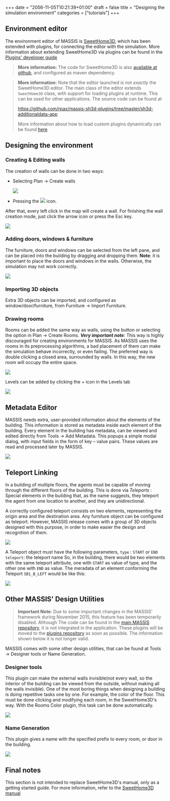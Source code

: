 +++
date = "2056-11-05T10:21:39+01:00"
draft = false
title = "Designing the simulation environment"
categories = ["tutorials"]
+++

## Environment editor

The environment editor of MASSIS is  [SweetHome3D](http://www.sweethome3d.com), which has been extended with plugins, for connecting the editor with the simulation.
More information about extending SweetHome3D via plugins can be found in the [Plugins' developer guide](http://www.sweethome3d.com/pluginDeveloperGuide.jsp)

>**More information:**
The code for SweetHome3D is also [available at github](https://github.com/rpax/sweethome3d), and configured as maven dependency.

>**More information:**
 Note that the editor launched *is not exactly* the SweetHome3D editor. The main class of the editor extends `SweetHome3D` class, with support for loading plugins at runtime. This can be used for other applications. The source code can be found at
>
>https://github.com/rpax/massis-sh3d-plugins/tree/master/sh3d-additionaldata-app
>
>More information about how to load custom plugins dynamically can be found
>[here](/post/loading-custom-plugins-dynamically).

## Designing the environment
### Creating & Editing walls
The creation of walls can be done in two ways:
* Selecting Plan → Create walls

  ![](http://i.imgur.com/dkkDSaR.png)

* Pressing the ![](http://i.imgur.com/i4qzaDX.png) icon.

After that, every left click in the map will create a wall. For finishing the wall creation mode, just click the arrow icon or press the Esc key.

![](http://i.imgur.com/DAiFfI5.png)

### Adding doors, windows & furniture
The furniture, doors and windows can be selected from the left pane, and can be placed into the building by dragging and dropping them. **Note**: it is important to place the doors and windows in the walls. Otherwise, the simulation may not work correctly.

![](http://i.imgur.com/bdr0Vvp.png)

### Importing 3D objects
Extra 3D objects can be imported, and configured as window/door/furniture, from Furniture → Import Furniture.
### Drawing rooms
Rooms can be added the same way as walls, using the  button or selecting the option in Plan → Create Rooms.
_**Very important note**_: This way is highly discouraged for creating environments for MASSIS. As MASSIS uses the rooms in its preprocessing algorithms, a bad placement of them can make the simulation behave incorrectly, or even failing. The preferred way is double clicking a closed area, surrounded by walls. In this way, the new room will occupy the entire space.

![](http://i.imgur.com/1SjFlDv.png)

Levels can be added by clicking the + icon in the Levels tab

![](http://i.imgur.com/csxX8hB.png)

## Metadata Editor

MASSIS needs extra, user-provided information about the elements of the building. This information is stored as metadata inside each element of the building. Every element in the building has metadata, can be viewed and edited directly from Tools → Add Metadata. This popups a simple modal dialog, with input fields in the form of  key – value pairs. These values are read and processed later by MASSIS.

![](http://i.imgur.com/sq3FNZE.png)



## Teleport Linking
In a building of multiple floors, the agents must be capable of moving through the different floors of the building. This is done via _Teleports_ : Special elements in the building that, as the name suggests, they teleport the agent from one location to another, and they are unidirectional.

A correctly configured teleport consists on two elements, representing the origin area and the destination area. Any furniture object can be configured as teleport. However, MASSIS release comes with a group of 3D objects designed with this purpose, in order to make easier the design and recognition of them.

![](http://i.imgur.com/79suUPY.png)


A Teleport object must have the following parameters,
`type` : `START` or `END`
`teleport`: the teleport name
So, in the building, there would be two elements with the same teleport attribute, one with `START` as value of type, and the other one with `END` as value. The meradata of an element conforming the Teleport `SB1_B_LEFT` would be like this:

![](http://i.imgur.com/jwtsqoT.png)

## Other MASSIS' Design Utilities

>**Important Note**: Due to some important changes in the MASSIS' framework during November 2015, this feature has been temporarily disabled. Although The code can be found in the [main MASSIS repository](https://github.com/rpax/MASSIS/tree/master/massis-sh3d-plugins), it is not integrated in the application. These plugins will be moved to the [plugins repository](https://github.com/rpax/massis-sh3d-plugins/) as soon as possible. The information shown below it is not longer valid.

MASSIS comes with some other design utilities, that can be found at Tools → Designer tools or Name Generation.
### Designer tools
This plugin can make the external walls invisible(not every wall, so the interior of the building can be viewed from the outside, without making all the walls invisible).
One of the most boring things when designing a building is doing repetitive tasks one by one. For example, the color of the floor. This must be done clicking and modifying each room, in the SweetHome3D's way. With the Rooms Color plugin, this task can be done automatically.

![](http://i.imgur.com/gDWh2vBm.png)

### Name Generation

This plugin gives a name with the specified prefix to every room, or door in the building.

![](http://i.imgur.com/rKIMX5W.png)

## Final notes
This section is not intended to replace SweetHome3D's manual, only as a getting started guide. For more information, refer to the [SweetHome3D manual](http://www.sweethome3d.com/userGuide.jsp)


